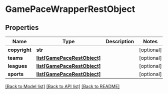 # GamePaceWrapperRestObject

## Properties
Name | Type | Description | Notes
------------ | ------------- | ------------- | -------------
**copyright** | **str** |  | [optional] 
**teams** | [**list[GamePaceRestObject]**](GamePaceRestObject.md) |  | [optional] 
**leagues** | [**list[GamePaceRestObject]**](GamePaceRestObject.md) |  | [optional] 
**sports** | [**list[GamePaceRestObject]**](GamePaceRestObject.md) |  | [optional] 

[[Back to Model list]](../README.md#documentation-for-models) [[Back to API list]](../README.md#documentation-for-api-endpoints) [[Back to README]](../README.md)

